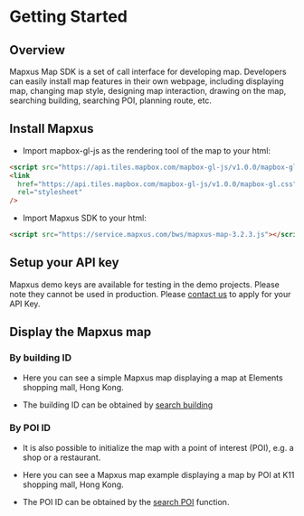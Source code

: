 # Getting Started

## Overview

Mapxus Map SDK is a set of call interface for developing map. Developers can easily install map features in their own webpage, including displaying map, changing map style, designing map interaction, drawing on the map, searching building, searching POI, planning route, etc.


## Install Mapxus

* Import mapbox-gl-js as the rendering tool of the map to your html:

```html
<script src="https://api.tiles.mapbox.com/mapbox-gl-js/v1.0.0/mapbox-gl.js"></script>
<link
  href="https://api.tiles.mapbox.com/mapbox-gl-js/v1.0.0/mapbox-gl.css"
  rel="stylesheet"
/>
```

* Import Mapxus SDK to your html:

```html
<script src="https://service.mapxus.com/bws/mapxus-map-3.2.3.js"></script>
```
## Setup your API key

Mapxus demo keys are available for testing in the demo projects. Please note they cannot be used in production.
Please [contact us](http://www.mapxus.com/contact/) to apply for your API Key.


## Display the Mapxus map

### By building ID

* Here you can see a simple Mapxus map displaying a map at Elements shopping mall, Hong Kong.

* The building ID can be obtained by [search building](https://service.mapxus.com/dpw/digitalMap?version=3.2.3&hasSubFolder=true&text=Global%20Search)

<script async src="//jsfiddle.net/Mapxus/1fydz4jk/embed/result,js,css,html/" style="width:100%; height:50vw"></script>

### By POI ID

* It is also possible to initialize the map with a point of interest (POI), e.g. a shop or a restaurant.

* Here you can see a Mapxus map example displaying a map by POI at K11 shopping mall, Hong Kong.

* The POI ID can be obtained by the [search POI](https://service.mapxus.com/dpw/digitalMap?version=3.2.3&hasSubFolder=true&text=Search%20by%20POI%20ID) function.

<script async src="//jsfiddle.net/Mapxus/5gpv96ez/embed/result,js,css,html/"></script>

